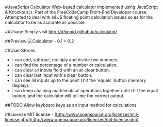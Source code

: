 #JavaScript Calculator
Web-based calculator implemented using JavaScript & Knockout.js. Part of the FreeCodeCamp Front-End Developer course. Attempted to deal with all JS floating point calculation issues so as for the calculator to be as accurate as possible.

##Usage
Simply visit http://d3moid.github.io/calculator/

##Preview
![Calculator - 0.1 + 0.2](http://i.snag.gy/2FIB4.jpg)

##User Stories
- I can add, subtract, multiply and divide two numbers.
- I can find the percentage of a number or calculation.
- I can clear all inputs field with an all clear button.
- I can clear last input with a clear button.
- I can see all inputs up to the point I hit the 'equals' button (memory display).
- I can keep chaining mathematical operations together until I hit the equal button, and the calculator will tell me the correct output.

##TODO
Allow keyboard keys as an input method for calculations
 
##License
MIT license - [http://www.opensource.org/licenses/mit-license.php](http://www.opensource.org/licenses/mit-license.php)
